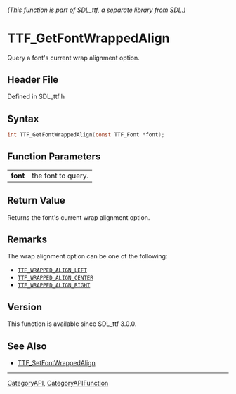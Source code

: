 ###### (This function is part of SDL_ttf, a separate library from SDL.)
# TTF_GetFontWrappedAlign

Query a font's current wrap alignment option.

## Header File

Defined in SDL_ttf.h

## Syntax

```c
int TTF_GetFontWrappedAlign(const TTF_Font *font);

```

## Function Parameters

|              |                    |
| ------------ | ------------------ |
| **font**     | the font to query. |

## Return Value

Returns the font's current wrap alignment option.

## Remarks

The wrap alignment option can be one of the following:

- [`TTF_WRAPPED_ALIGN_LEFT`](TTF_WRAPPED_ALIGN_LEFT)
- [`TTF_WRAPPED_ALIGN_CENTER`](TTF_WRAPPED_ALIGN_CENTER)
- [`TTF_WRAPPED_ALIGN_RIGHT`](TTF_WRAPPED_ALIGN_RIGHT)

## Version

This function is available since SDL_ttf 3.0.0.

## See Also

- [TTF_SetFontWrappedAlign](TTF_SetFontWrappedAlign)

----
[CategoryAPI](CategoryAPI), [CategoryAPIFunction](CategoryAPIFunction)

